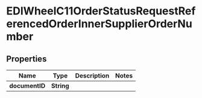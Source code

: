 

# EDIWheelC11OrderStatusRequestReferencedOrderInnerSupplierOrderNumber


## Properties

| Name | Type | Description | Notes |
|------------ | ------------- | ------------- | -------------|
|**documentID** | **String** |  |  |



